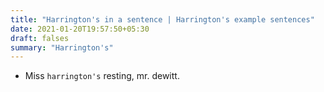 ```yaml
---
title: "Harrington's in a sentence | Harrington's example sentences"
date: 2021-01-20T19:57:50+05:30
draft: falses
summary: "Harrington's"
---
```

- Miss `harrington's` resting, mr. dewitt.
                 
